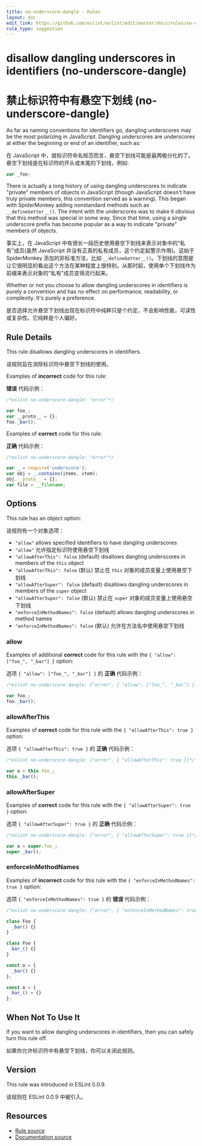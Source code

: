 ```yaml
---
title: no-underscore-dangle - Rules
layout: doc
edit_link: https://github.com/eslint/eslint/edit/master/docs/rules/no-underscore-dangle.md
rule_type: suggestion
---
```

<!-- Note: No pull requests accepted for this file. See README.md in the root directory for details. -->

# disallow dangling underscores in identifiers (no-underscore-dangle)

# 禁止标识符中有悬空下划线 (no-underscore-dangle)

As far as naming conventions for identifiers go, dangling underscores may be the most polarizing in JavaScript. Dangling underscores are underscores at either the beginning or end of an identifier, such as:

在 JavaScript 中，就标识符命名规范而言，悬空下划线可能是最两极分化的了。悬空下划线是在标识符的开头或末尾的下划线，例如:

```js
var _foo;
```

There is actually a long history of using dangling underscores to indicate "private" members of objects in JavaScript (though JavaScript doesn't have truly private members, this convention served as a warning). This began with SpiderMonkey adding nonstandard methods such as `__defineGetter__()`. The intent with the underscores was to make it obvious that this method was special in some way. Since that time, using a single underscore prefix has become popular as a way to indicate "private" members of objects.

事实上，在 JavaScript 中有很长一段历史使用悬空下划线来表示对象中的“私有”成员(虽然 JavaScript 并没有正真的私有成员，这个约定起警示作用)。这始于 SpiderMonkey 添加的非标准方法，比如 `__defineGetter__()`。下划线的意图是让它很明显的看出这个方法在某种程度上很特别。从那时起，使用单个下划线作为前缀来表示对象的“私有”成员变得流行起来。

Whether or not you choose to allow dangling underscores in identifiers is purely a convention and has no effect on performance, readability, or complexity. It's purely a preference.

是否选择允许悬空下划线出现在标识符中纯粹只是个约定，不会影响性能，可读性或复杂性。它纯粹是个人偏好。

## Rule Details

This rule disallows dangling underscores in identifiers.

该规则旨在消除标识符中悬空下划线的使用。

Examples of **incorrect** code for this rule:

**错误** 代码示例：

```js
/*eslint no-underscore-dangle: "error"*/

var foo_;
var __proto__ = {};
foo._bar();
```

Examples of **correct** code for this rule:

**正确** 代码示例：

```js
/*eslint no-underscore-dangle: "error"*/

var _ = require('underscore');
var obj = _.contains(items, item);
obj.__proto__ = {};
var file = __filename;
```

## Options

This rule has an object option:

该规则有一个对象选项：

* `"allow"` allows specified identifiers to have dangling underscores
* `"allow"` 允许指定标识符使用悬空下划线
* `"allowAfterThis": false` (default) disallows dangling underscores in members of the `this` object
* `"allowAfterThis": false` (默认) 禁止在 `this` 对象的成员变量上使用悬空下划线
* `"allowAfterSuper": false` (default) disallows dangling underscores in members of the `super` object
* `"allowAfterSuper": false` (默认) 禁止在 `super` 对象的成员变量上使用悬空下划线
* `"enforceInMethodNames": false` (default) allows dangling underscores in method names
* `"enforceInMethodNames": false` (默认) 允许在方法名中使用悬空下划线

### allow

Examples of additional **correct** code for this rule with the `{ "allow": ["foo_", "_bar"] }` option:

选项 `{ "allow": ["foo_", "_bar"] }` 的 **正确** 代码示例：

```js
/*eslint no-underscore-dangle: ["error", { "allow": ["foo_", "_bar"] }]*/

var foo_;
foo._bar();
```

### allowAfterThis

Examples of **correct** code for this rule with the `{ "allowAfterThis": true }` option:

选项 `{ "allowAfterThis": true }` 的 **正确** 代码示例：

```js
/*eslint no-underscore-dangle: ["error", { "allowAfterThis": true }]*/

var a = this.foo_;
this._bar();
```

### allowAfterSuper

Examples of **correct** code for this rule with the `{ "allowAfterSuper": true }` option:

选项 `{ "allowAfterSuper": true }` 的 **正确** 代码示例：

```js
/*eslint no-underscore-dangle: ["error", { "allowAfterSuper": true }]*/

var a = super.foo_;
super._bar();
```

### enforceInMethodNames

Examples of **incorrect** code for this rule with the `{ "enforceInMethodNames": true }` option:

选项 `{ "enforceInMethodNames": true }` 的 **错误** 代码示例：

```js
/*eslint no-underscore-dangle: ["error", { "enforceInMethodNames": true }]*/

class Foo {
  _bar() {}
}

class Foo {
  bar_() {}
}

const o = {
  _bar() {}
};

const o = {
  bar_() = {}
};
```

## When Not To Use It

If you want to allow dangling underscores in identifiers, then you can safely turn this rule off.

如果你允许标识符中有悬空下划线，你可以关闭此规则。

## Version

This rule was introduced in ESLint 0.0.9.

该规则在 ESLint 0.0.9 中被引入。

## Resources

* [Rule source](https://github.com/eslint/eslint/tree/master/lib/rules/no-underscore-dangle.js)
* [Documentation source](https://github.com/eslint/eslint/tree/master/docs/rules/no-underscore-dangle.md)
